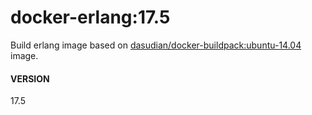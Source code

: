 # docker-erlang:17.5
Build erlang image based on [dasudian/docker-buildpack:ubuntu-14.04](https://hub.docker.com/r/dasudian/docker-ubuntu-base/) image.

#### VERSION
17.5
